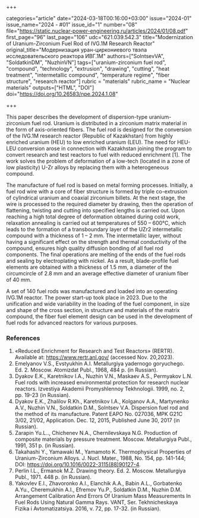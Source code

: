 +++

categories="article"
date="2024-03-18T00:16:00+03:00"
issue="2024-01"
issue_name="2024 - #01"
issue_id="1"
number="08"
file="https://static.nuclear-power-engineering.ru/articles/2024/01/08.pdf"
first_page="96"
last_page="106"
udc="621.039.542.3"
title="Modernization of Uranium-Zirconium Fuel Rod of IVG.1M Research Reactor"
original_title="Модернизация уран-циркониевого твэла исследовательского реактора ИВГ.1М"
authors=["SolntsevVA", "SoldatkinDM", "NuzhinVN"]
tags=["uranium-zirconium fuel rod", "compound", "technology", "extrusion", "drawing", "cutting", "heat treatment", "intermetallic compound", "temperature regime", "fiber structure", "research reactor"]
rubric = "materials"
rubric_name = "Nuclear materials"
outputs=["HTML", "DOI"]
doi="https://doi.org/10.26583/npe.2024.1.08"

+++

This paper describes the development of dispersion-type uranium-zirconium fuel rod. Uranium is distributed in a zirconium matrix material in the form of axis-oriented fibers. The fuel rod is designed for the conversion of the IVG.1M research reactor (Republic of Kazakhstan) from highly enriched uranium (HEU) to low enriched uranium (LEU). The need for HEU-LEU conversion arose in connection with Kazakhstan joining the program to convert research and test reactors to fuel with reduced enrichment [1]. The work solves the problem of deformation of a low-tech (located in a zone of low plasticity) U-Zr alloys by replacing them with a heterogeneous compound.

The manufacture of fuel rod is based on metal forming processes. Initially, a fuel rod wire with a core of fiber structure is formed by triple co-extrusion of cylindrical uranium and coaxial zirconium billets. At the next stage, the wire is processed to the required diameter by drawing, then the operation of flattening, twisting and cutting into specified lengths is carried out. Upon reaching a high total degree of deformation obtained during cold work, relaxation annealing is carried out at temperatures of 550 – 600°C, which leads to the formation of a transboundary layer of the UZr2 intermetallic compound with a thickness of 1 – 2 mm. The intermetallic layer, without having a significant effect on the strength and thermal conductivity of the compound, ensures high quality diffusion bonding of all fuel rod components. The final operations are melting of the ends of the fuel rods and sealing by electroplating with nickel. As a result, blade-profile fuel elements are obtained with a thickness of 1.5 mm, a diameter of the circumcircle of 2.8 mm and an average effective diameter of uranium fiber of 40 mm.

A set of 140 fuel rods was manufactured and loaded into an operating IVG.1M reactor. The power start-up took place in 2023. Due to the unification and wide variability in the loading of the fuel component, in size and shape of the cross section, in structure and materials of the matrix compound, the fiber fuel element design can be used in the development of fuel rods for advanced reactors for various purposes.

### References

1. «Reduced Enrichment for Research and Test Reactors» (RERTR). Available at: https://www.rertr.anl.gov/ (accessed Nov. 20,2023).
2. Emelyanov V.S., Evstyukhin A.I. Metallurgiya yadernogo goryuchego. Ed. 2. Moscow. Atomizdat Publ., 1968, 484 p. (in Russian).
3. Dyakov E.K., Karetnikov I.A., Nuzhin V.N., Maskaev A.S., Permyakov L.N. Fuel rods with increased environmental protection for research nuclear reactors. Izvestiya Akademii Promyshlennoy Tekhnologii. 1999, no. 2, pp. 19-23 (in Russian).
4. Dyakov E.K., Zhalilov R.Kh., Karetnikov I.A., Kolganov A.A., Martynenko A.V., Nuzhin V.N., Soldatkin D.M., Solntsev V.A. Dispersion fuel rod and the method of its manufacture. Patent EAPO No. 027036, MPK G21C 3/02, 21/02, Application. Dec. 12, 2015, Published June 30, 2017 (in Russian).
5. Zarapin Yu.L.., Chichenev N.A., Chernilevskaya N.G. Production of composite materials by pressure treatment. Moscow. Metallurgiya Publ., 1991, 351 p. (in Russian).
6. Takahashi Y., Yamawaki M., Yamamoto K. Thermophysical Properties of Uranium-Zirconium Alloys. J. Nucl. Mater., 1988, No. 154, pp. 141-144; DOI: https://doi.org/10.1016/0022-3115(88)90127-4.
7. Perlin I.L., Ermanok M.Z. Drawing theory. Ed. 2. Moscow. Metallurgiya Publ., 1971. 448 p. (in Russian).
8. Yakovlev E.I., Zhavoronko A.I., Elanchik A.A., Babin A.L., Gorbatenko A.Yu., Cheremukhin A.I., Efremov Yu.P., Soldatkin D.M., Nuzhin D.M. Arrangement Calibration And Errors Of Uranium Mass Measurements In Fuel Rods Using Natural Gamma Rays. VANT, Ser. Tekhnicheskaya Fizika i Avtomatizatsiya. 2016, v. 72, pp. 17-32. (in Russian).